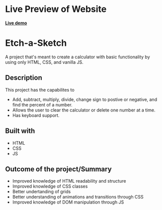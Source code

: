 # Live Preview of Website

[**Live demo**](https://poloa3998.github.io/Calculator/)

# Etch-a-Sketch

A project that's meant to create a calculator with basic functionality by using only HTML, CSS, and vanilla JS.

## Description

This project has the capabilites to
* Add, subtract, multiply, divide, change sign to postive or negative, and find the percent of a number.
* Allows the user to clear the calculator or delete one number at a time.
* Has keyboard support.

## Built with

* HTML
* CSS
* JS

## Outcome of the project/Summary

* Improved knowledge of HTML readability and structure
* Improved knowledge of CSS classes
* Better undertanding of grids
* Better understanding of animations and transitions through CSS
* Improved knowledge of DOM manipulation through JS

